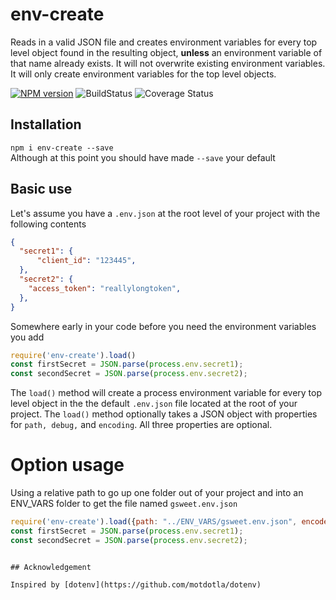 # env-create

Reads in a valid JSON file and creates environment variables for every top level object found in the resulting object, **unless** an environment variable of that name already exists. It will not overwrite existing environment variables. It will only create environment variables for the top level objects.  

[![NPM version](https://img.shields.io/npm/v/env-create.svg?style=flat-square)](~https://www.npmjs.com/package/env-create~) 
![BuildStatus](https://img.shields.io/travis/Rolias/env-create.svg)
![Coverage Status](https://img.shields.io/badge/coverage-100%25-brightgreen.svg)

## Installation  

`npm i env-create --save`  
Although at this point you should have made `--save` your default

## Basic use

Let's assume you have a `.env.json` at the root level of your project with the following contents

```JSON
{
  "secret1": {
      "client_id": "123445",
  },
  "secret2": {
    "access_token": "reallylongtoken",
  },
}
```

Somewhere early in your code before you need the environment variables you add  

```javascript
require('env-create').load() 
const firstSecret = JSON.parse(process.env.secret1);
const secondSecret = JSON.parse(process.env.secret2);
```

The `load()` method will create a process environment variable for every top level object in the the default `.env.json` file located at the root of your project. The `load()` method optionally takes a JSON object with properties for `path, debug,` and `encoding`. All three properties are optional.  

# Option usage

Using a relative path to go up one folder out of your project and into an ENV_VARS folder to get the file named `gsweet.env.json`

```javascript
require('env-create').load({path: "../ENV_VARS/gsweet.env.json", encode: "utf8", debug: "true"});) 
const firstSecret = JSON.parse(process.env.secret1);
const secondSecret = JSON.parse(process.env.secret2);
```
```

## Acknowledgement

Inspired by [dotenv](https://github.com/motdotla/dotenv)

